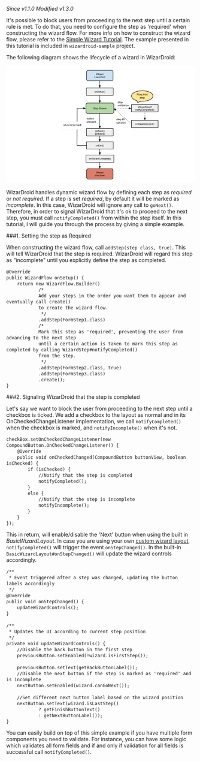 _Since v1.1.0_
_Modified v1.3.0_


It's possible to block users from proceeding to the next step until a certain rule is met. To do that, you need to configure the step as 'required' when constructing the wizard flow.
For more info on how to construct the wizard flow, please refer to the [Simple Wizard Tutorial](https://github.com/Nimrodda/WizarDroid/wiki/Simple-Wizard-Tutorial).
The example presented in this tutorial is included in `wizardroid-sample` project.

The following diagram shows the lifecycle of a wizard in WizarDroid:

<a href="img/WizarDroid-lifecycle.png"><img src="img/WizarDroid-lifecycle.png" alt="WizarDroid Lifecycle" /></a>

WizarDroid handles dynamic wizard flow by defining each step as _required_ or _not required_. If a step is set _required_, by default it will be marked as _incomplete_.
In this case, WizarDroid will ignore any call to `goNext()`. Therefore, in order to signal WizarDroid that it's ok to proceed to the next step, you must call `notifyCompleted()` from within the step itself.
In this tutorial, I will guide you through the process by giving a simple example.




###1.	Setting the step as Required

When constructing the wizard flow, call `addStep(step class, true)`. This will tell WizarDroid that the step is required.
WizarDroid will regard this step as "incomplete" until you explicitly define the step as completed.

	@Override
	public WizardFlow onSetup() {
	    return new WizardFlow.Builder()
	            /*
	            Add your steps in the order you want them to appear and eventually call create()
	            to create the wizard flow.
	             */
	            .addStep(FormStep1.class)
	            /*
	            Mark this step as 'required', preventing the user from advancing to the next step
	            until a certain action is taken to mark this step as completed by calling WizardStep#notifyCompleted()
	            from the step.
	             */
	            .addStep(FormStep2.class, true)
	            .addStep(FormStep3.class)
	            .create();
	}

###2.    Signaling WizarDroid that the step is completed

Let's say we want to block the user from proceeding to the next step until a checkbox is ticked.
We add a checkbox to the layout as normal and in its OnCheckedChangeListener implementation, we call `notifyCompleted()` when the checkbox is marked,
and `notifyIncomplete()` when it's not.

	checkBox.setOnCheckedChangeListener(new CompoundButton.OnCheckedChangeListener() {
	    @Override
	    public void onCheckedChanged(CompoundButton buttonView, boolean isChecked) {
	        if (isChecked) {
	            //Notify that the step is completed
	            notifyCompleted();
	        }
	        else {
	            //Notify that the step is incomplete
	            notifyIncomplete();
	        }
	    }
	});

This in return, will enable/disable the 'Next' button when using the built in *BasicWizardLayout*. In case you are using your own [custom wizard layout](https://github.com/Nimrodda/WizarDroid/wiki/Creating-Custom-Wizard-Layout), `notifyCompleted()` will trigger the event `onStepChanged()`. In the built-in `BasicWizardLayout#onStepChanged()` will update the wizard controls accordingly.

	/**
	 * Event triggered after a step was changed, updating the button labels accordingly
	 */
	@Override
	public void onStepChanged() {
	    updateWizardControls();
	}

	/**
	 * Updates the UI according to current step position
	 */
	private void updateWizardControls() {
	    //Disable the back button in the first step
	    previousButton.setEnabled(!wizard.isFirstStep());

	    previousButton.setText(getBackButtonLabel());
	    //Disable the next button if the step is marked as 'required' and is incomplete
	    nextButton.setEnabled(wizard.canGoNext());

	    //Set different next button label based on the wizard position
	    nextButton.setText(wizard.isLastStep()
	            ? getFinishButtonText()
	            : getNextButtonLabel());
	}

You can easily build on top of this simple example if you have multiple form components you need to validate. For instance, you can have some logic which validates all form fields and if and only if validation for all fields is successful call `notifyCompleted()`.